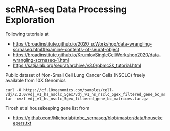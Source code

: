 # scRNA-seq Data Processing Exploration

Following tutorials at
   * https://broadinstitute.github.io/2020_scWorkshop/data-wrangling-scrnaseq.html#examine-contents-of-seurat-object
   * https://broadinstitute.github.io/KrumlovSingleCellWorkshop2020/data-wrangling-scrnaseq-1.html
   * https://satijalab.org/seurat/archive/v3.0/pbmc3k_tutorial.html

Public dataset of Non-Small Cell Lung Cancer Cells (NSCLC) freely available from 10X Genomics

    curl -O https://cf.10xgenomics.com/samples/cell-vdj/2.2.0/vdj_v1_hs_nsclc_5gex/vdj_v1_hs_nsclc_5gex_filtered_gene_bc_matrices.tar.gz
    tar -xvzf vdj_v1_hs_nsclc_5gex_filtered_gene_bc_matrices.tar.gz


Tirosh et al housekeeping gene list from
   * https://github.com/Michorlab/tnbc_scrnaseq/blob/master/data/housekeepers.txt
